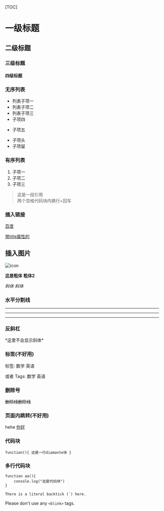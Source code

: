 [TOC]
# 一级标题
## 二级标题
### 三级标题
#### 四级标题

### 无序列表
* 列表子项一
* 列表子项二
* 列表子项三
* 子项四
- 子项五
* 子项头
* 子项留
### 有序列表
1. 子项一
2. 子项二
3. 子项三

> 这是一段引用  
两个空格代码块内换行+回车

### 插入链接
[百度](http://www.baidu.com)

[带title属性的](www.baidu.com "百度一下，你就知道" )

## 插入图片

![icon](http://ww2.sinaimg.cn/large/6aee7dbbgw1efffa67voyj20ix0ctq3n.jpg "Optional title")

**这是粗体**  __粗体2__

*斜体*   _斜体_

### 水平分割线

---

***

* * *

### 反斜杠

\*这里不会显示斜体\*

### 标签(不好用)

 标签: 数学 英语
 
 或者 
 Tags:  数学 英语
 
 ### 删除号
 
 ~~删除线删除线~~
 

### 页面内跳转(不好用)


<span id = "jump">hehe</span>
[你好](#jump)

### 代码块

`function(){
    这是一行diamante块
}
`
### 多行代码块
```
function aa(){   
    console.log("这是代码块")
}
```

``There is a literal backtick (`) here.``

Please don't use any `<blink>` tags.
